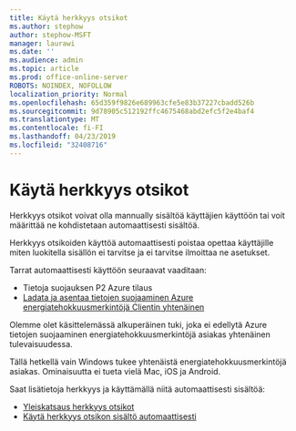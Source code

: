 ```yaml
---
title: Käytä herkkyys otsikot
ms.author: stephow
author: stephow-MSFT
manager: laurawi
ms.date: ''
ms.audience: admin
ms.topic: article
ms.prod: office-online-server
ROBOTS: NOINDEX, NOFOLLOW
localization_priority: Normal
ms.openlocfilehash: 65d359f9826e689963cfe5e83b37227cbadd526b
ms.sourcegitcommit: 9d78905c512192ffc4675468abd2efc5f2e4baf4
ms.translationtype: MT
ms.contentlocale: fi-FI
ms.lasthandoff: 04/23/2019
ms.locfileid: "32408716"
---
```

# <a name="auto-apply-sensitivity-labels"></a>Käytä herkkyys otsikot

Herkkyys otsikot voivat olla mannually sisältöä käyttäjien käyttöön tai voit määrittää ne kohdistetaan automaattisesti sisältöä.

Herkkyys otsikoiden käyttöä automaattisesti poistaa opettaa käyttäjille miten luokitella sisällön ei tarvitse ja ei tarvitse ilmoittaa ne asetukset.

Tarrat automaattisesti käyttöön seuraavat vaaditaan:

- Tietoja suojauksen P2 Azure tilaus
- [Ladata ja asentaa tietojen suojaaminen Azure energiatehokkuusmerkintöjä Clientin yhtenäinen](https://docs.microsoft.com/en-us/azure/information-protection/rms-client/install-unifiedlabelingclient-app)

Olemme olet käsittelemässä alkuperäinen tuki, joka ei edellytä Azure tietojen suojaaminen energiatehokkuusmerkintöjä asiakas yhtenäinen tulevaisuudessa.

Tällä hetkellä vain Windows tukee yhtenäistä energiatehokkuusmerkintöjä asiakas.  Ominaisuutta ei tueta vielä Mac, iOS ja Android.

Saat lisätietoja herkkyys ja käyttämällä niitä automaattisesti sisältöä:

- [Yleiskatsaus herkkyys otsikot](https://docs.microsoft.com/en-us/office365/securitycompliance/sensitivity-labels)
- [Käytä herkkyys otsikon sisältö automaattisesti](https://docs.microsoft.com/en-us/office365/securitycompliance/apply_sensitivity_label_automatically)